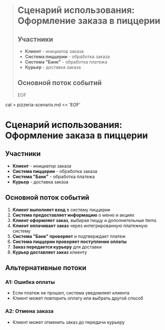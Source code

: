 > # Сценарий использования: Оформление заказа в пиццерии
>
> ## Участники
> - **Клиент** - инициатор заказа
> - **Система пиццерии** - обработка заказа
> - **Система "Банк"** - обработка платежа
> - **Курьер** - доставка заказа
>
> ## Основной поток событий
>
> EOF

cat > pizzeria-scenario.md << 'EOF'
# Сценарий использования: Оформление заказа в пиццерии

## Участники
- **Клиент** - инициатор заказа
- **Система пиццерии** - обработка заказа
- **Система "Банк"** - обработка платежа
- **Курьер** - доставка заказа

## Основной поток событий

1. **Клиент выполняет вход** в систему пиццерии
2. **Система предоставляет информацию** о меню и акциях
3. **Клиент оформляет заказ**, выбирая пиццу и дополнительные items
4. **Клиент оплачивает заказ** через интегрированную платежную систему
5. **Система "Банк" проверяет** и подтверждает платеж
6. **Система пиццерии проверяет поступление оплаты**
7. **Заказ передается курьеру** для доставки
8. **Курьер доставляет заказ** клиенту

## Альтернативные потоки

### А1: Ошибка оплаты
- Если платеж не прошел, система уведомляет клиента
- Клиент может повторить оплату или выбрать другой способ

### А2: Отмена заказа
- Клиент может отменить заказ до передачи курьеру
